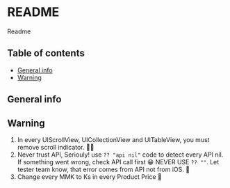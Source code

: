# README
Readme

## Table of contents
* [General info](#general-info)
* [Warning](#warning)

## General info


## Warning
1. In every UIScrollView, UICollectionView and UITableView, you must remove scroll indicator. 😮‍💨
2. Never trust API, Seriouly! use ```?? "api nil"``` code to detect every API nil. If something went wrong, check API call first 😁 NEVER USE ```?? ""```. Let tester team know, that error comes from API not from iOS. 👻
3. Change every MMK to Ks in every Product Price 🥲
